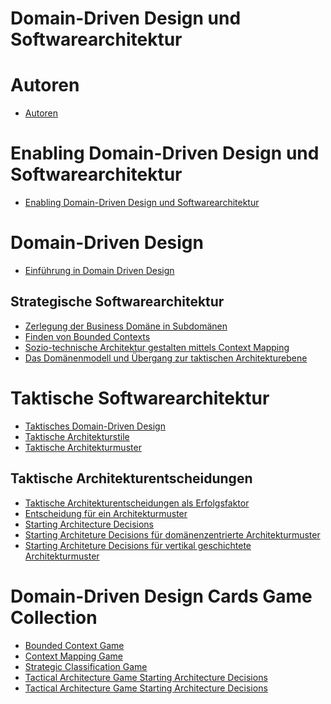 # Domain-Driven Design und Softwarearchitektur

# Autoren

- [Autoren](./author/author.md)

# Enabling Domain-Driven Design und Softwarearchitektur

- [Enabling Domain-Driven Design und Softwarearchitektur](./introduction/introduction-de.md)

# Domain-Driven Design

- [Einführung in Domain Driven Design]()

## Strategische Softwarearchitektur

- [Zerlegung der Business Domäne in Subdomänen]()
- [Finden von Bounded Contexts]()
- [Sozio-technische Architektur gestalten mittels Context Mapping]()
- [Das Domänenmodell und Übergang zur taktischen Architekturebene]()

# Taktische Softwarearchitektur

- [Taktisches Domain-Driven Design]()
- [Taktische Architekturstile]()
- [Taktische Architekturmuster]()

## Taktische Architekturentscheidungen

- [Taktische Architekturentscheidungen als Erfolgsfaktor](../tag/tactical-architecture/tactical-architecture-intro-de.md)
- [Entscheidung für ein Architekturmuster]()
- [Starting Architecture Decisions](../tag/tactical-architecture/tactical-architecture-decisions-de.md)
- [Starting Architeture Decisions für domänenzentrierte Architekturmuster](../tag/tactical-architecture/tactical-architecture-decisions-domaincentric-de.md)
- [Starting Architeture Decisions für vertikal geschichtete Architekturmuster]()

# Domain-Driven Design Cards Game Collection

- [Bounded Context Game](./bcg/bcg-gameplay-de.md)
- [Context Mapping Game](./cmg/cmg-gameplay-de.md)
- [Strategic Classification Game](./scg/scg-gameplay-de.md)
- [Tactical Architecture Game Starting Architecture Decisions](./tag/tag-cp-game/tag-gameplay-ap-de.md)
- [Tactical Architecture Game Starting Architecture Decisions](./tag/tag-cp-game/tag-gameplay-sad-de.md)